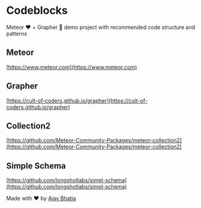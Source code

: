 # Codeblocks

Meteor :heart: + Grapher :heartbeat: demo project with recommended code structure and patterns

## Meteor
[https://www.meteor.com](https://www.meteor.com)

## Grapher
[https://cult-of-coders.github.io/grapher](https://cult-of-coders.github.io/grapher)

## Collection2
[https://github.com/Meteor-Community-Packages/meteor-collection2](https://github.com/Meteor-Community-Packages/meteor-collection2)

## Simple Schema
[https://github.com/longshotlabs/simpl-schema](https://github.com/longshotlabs/simpl-schema)

Made with :heart: by [Ajay Bhatia](mailto:prof.ajaybhatia@gmail.com)
